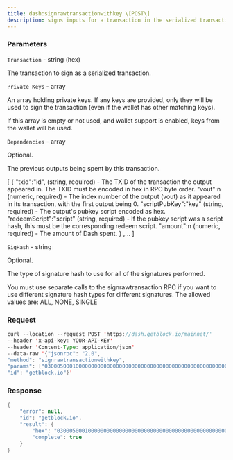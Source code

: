 ```yaml
---
title: dash:signrawtransactionwithkey \[POST\]
description: signs inputs for a transaction in the serialized transaction formatusing private keys provided in the call.Added in Dash Core 0.17.0
---
```


### Parameters


`Transaction` - string (hex)

The transaction to sign as a serialized transaction.

`Private Keys` - array

An array holding private keys. If any keys are provided, only they will
be used to sign the transaction (even if the wallet has other matching
keys).

If this array is empty or not used, and wallet support is enabled, keys
from the wallet will be used.

`Dependencies` - array

Optional.

The previous outputs being spent by this transaction.

\[ { "txid":"id", (string, required) - The TXID of the transaction the
output appeared in. The TXID must be encoded in hex in RPC byte order.
"vout":n (numeric, required) - The index number of the output (vout) as
it appeared in its transaction, with the first output being 0.
"scriptPubKey":"key" (string, required) - The output's pubkey script
encoded as hex. "redeemScript":"script" (string, required) - If the
pubkey script was a script hash, this must be the corresponding redeem
script. "amount":n (numeric, required) - The amount of Dash spent. }
,... \]

`SigHash` - string

Optional.

The type of signature hash to use for all of the signatures performed.

You must use separate calls to the signrawtransaction RPC if you want to
use different signature hash types for different signatures. The allowed
values are: ALL, NONE, SINGLE

### Request

``` java
curl --location --request POST 'https://dash.getblock.io/mainnet/' 
--header 'x-api-key: YOUR-API-KEY' 
--header 'Content-Type: application/json' 
--data-raw '{"jsonrpc": "2.0",
"method": "signrawtransactionwithkey",
"params": ["03000500010000000000000000000000000000000000000000000000000000000000000000ffffffff2703716d170423ce39610800004440830900000fe4b883e5bda9e7a59ee4bb99e9b1bc04f09f909f40440fa802203d5807000000001976a9147c086eada12bdb10a265c16c08a7ae87366bd48188aca03c9f08000000001976a91406c7111117f7b797528485b64772d3ffcff919ec88ac209af41f460200716d1700efc371b5251f5bae393e5962fe092f8b2003732a56eda3e1a2babe8413d17ce7ce2396a41c1f833c0cd00a0d8e900dfc4962805706e70a35074dcd30fafbd4c6", ["cSxm6ji1SQ7vF1r8QhcsE1AZ42ZJqs5CEAAnD18iV18ZCQ2u3gGa"], null, null],
"id": "getblock.io"}'
```

###  Response

``` java
{
    "error": null,
    "id": "getblock.io",
    "result": {
        "hex": "03000500010000000000000000000000000000000000000000000000000000000000000000ffffffff2703716d170423ce39610800004440830900000fe4b883e5bda9e7a59ee4bb99e9b1bc04f09f909f40440fa802203d5807000000001976a9147c086eada12bdb10a265c16c08a7ae87366bd48188aca03c9f08000000001976a91406c7111117f7b797528485b64772d3ffcff919ec88ac209af41f460200716d1700efc371b5251f5bae393e5962fe092f8b2003732a56eda3e1a2babe8413d17ce7ce2396a41c1f833c0cd00a0d8e900dfc4962805706e70a35074dcd30fafbd4c6",
        "complete": true
    }
}
```


